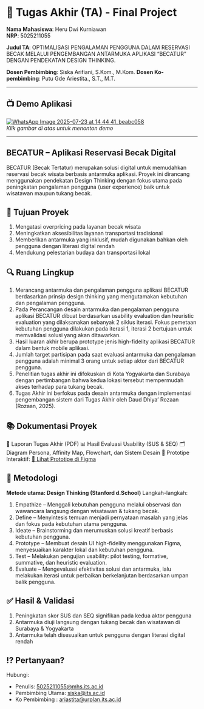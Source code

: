 # 🏁 Tugas Akhir (TA) - Final Project

**Nama Mahasiswa**: Heru Dwi Kurniawan  
**NRP**: 5025211055

**Judul TA**: OPTIMALISASI PENGALAMAN PENGGUNA DALAM RESERVASI BECAK MELALUI PENGEMBANGAN ANTARMUKA APLIKASI “BECATUR” DENGAN PENDEKATAN DESIGN THINKING.

**Dosen Pembimbing**: Siska Arifiani, S.Kom., M.Kom.
**Dosen Ko-pembimbing**: Putu Gde Ariestita., S.T., M.T. 

---



## 📺 Demo Aplikasi  

[![WhatsApp Image 2025-07-23 at 14 44 41_beabc058](https://github.com/user-attachments/assets/8f7bbfd5-71cd-477f-84cc-156862367030)](https://youtu.be/BxQ7c9VE840)  
*Klik gambar di atas untuk menonton demo*

---

## BECATUR – Aplikasi Reservasi Becak Digital
BECATUR (Becak Tertatur) merupakan solusi digital untuk memudahkan reservasi becak wisata berbasis antarmuka aplikasi. Proyek ini dirancang menggunakan pendekatan Design Thinking dengan fokus utama pada peningkatan pengalaman pengguna (user experience) baik untuk wisatawan maupun tukang becak.

## 🎯 Tujuan Proyek
1. Mengatasi overpricing pada layanan becak wisata
2. Meningkatkan aksesibilitas layanan transportasi tradisional
3. Memberikan antarmuka yang inklusif, mudah digunakan bahkan oleh pengguna dengan literasi digital rendah
4. Mendukung pelestarian budaya dan transportasi lokal


## 🔍 Ruang Lingkup
1. Merancang antarmuka dan pengalaman pengguna aplikasi BECATUR berdasarkan
prinsip design thinking yang mengutamakan kebutuhan dan pengalaman pengguna.
2. Pada Perancangan desain antarmuka dan pengalaman pengguna aplikasi BECATUR
dibuat berdasarkan usability evaluation dan heuristic evaluation yang dilaksanakan
sebanyak 2 siklus iterasi. Fokus pemetaan kebutuhan pengguna dilakukan pada iterasi
1, iterasi 2 bertujuan untuk memvalidasi solusi yang akan ditawarkan.
3. Hasil luaran akhir berupa prototype jenis high-fidelity aplikasi BECATUR dalam
bentuk mobile aplikasi.
4. Jumlah target partisipan pada saat evaluasi antarmuka dan pengalaman pengguna
adalah minimal 3 orang untuk setiap aktor dari BECATUR pengguna.
5. Penelitian tugas akhir ini difokuskan di Kota Yogyakarta dan Surabaya dengan
pertimbangan bahwa kedua lokasi tersebut mempermudah akses terhadap para tukang
becak.
6. Tugas Akhir ini berfokus pada desain antarmuka dengan implementasi pengembangan
sistem dari Tugas Akhir oleh Daud Dhiya’ Rozaan (Rozaan, 2025).

## 📚 Dokumentasi Proyek
📄 Laporan Tugas Akhir (PDF)
📊 Hasil Evaluasi Usability (SUS & SEQ)
🗂️ Diagram Persona, Affinity Map, Flowchart, dan Sistem Desain
🧩 Prototipe Interaktif: 
[🎨 Lihat Prototipe di Figma](https://www.figma.com/proto/l2s3R0tbTiw2BtYgCHoJVp/Becatur?page-id=4833%3A16173&node-id=4833-36903&p=f&viewport=-1053%2C-316%2C0.08&t=1AYWB5FQWfNonp6E-1&scaling=scale-down&content-scaling=fixed&starting-point-node-id=4833%3A35306&show-proto-sidebar=1)

## 🧪 Metodologi
**Metode utama: Design Thinking (Stanford d.School)**
Langkah-langkah:
1. Empathize – Menggali kebutuhan pengguna melalui observasi dan wawancara langsung dengan wisatawan & tukang becak.
2. Define – Menyintesis temuan menjadi pernyataan masalah yang jelas dan fokus pada kebutuhan utama pengguna.
3. Ideate – Brainstorming dan merumuskan solusi kreatif berbasis kebutuhan pengguna.
4. Prototype – Membuat desain UI high-fidelity menggunakan Figma, menyesuaikan karakter lokal dan kebutuhan pengguna.
5. Test – Melakukan pengujian usability: pilot testing, formative, summative, dan heuristic evaluation.
6. Evaluate – Mengevaluasi efektivitas solusi dan antarmuka, lalu melakukan iterasi untuk perbaikan berkelanjutan berdasarkan umpan balik pengguna.

## ✅ Hasil & Validasi
1. Peningkatan skor SUS dan SEQ signifikan pada kedua aktor pengguna
2. Antarmuka diuji langsung dengan tukang becak dan wisatawan di Surabaya & Yogyakarta
3. Antarmuka telah disesuaikan untuk pengguna dengan literasi digital rendah

## ⁉️ Pertanyaan?

Hubungi:
- Penulis: 5025211055@mhs.its.ac.id
- Pembimbing Utama: siska@its.ac.id
- Ko Pembimbing : ariastita@urplan.its.ac.id

